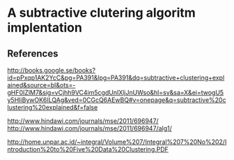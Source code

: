 
# A subtractive clutering algoritm implentation

## References

http://books.google.se/books?id=pPxqp1AK2YcC&pg=PA391&lpg=PA391&dq=subtractive+clustering+explained&source=bl&ots=-gHF0IZlM7&sig=vCjhh9VC4im5cgdUnIXljJnUWso&hl=sv&sa=X&ei=twogU5y5HIiBywOK6ILQAg&ved=0CGcQ6AEwBQ#v=onepage&q=subtractive%20clustering%20explained&f=false

http://www.hindawi.com/journals/mse/2011/696947/
http://www.hindawi.com/journals/mse/2011/696947/alg1/

http://home.unpar.ac.id/~integral/Volume%207/Integral%207%20No%202/Introduction%20to%20Five%20Data%20Clustering.PDF


